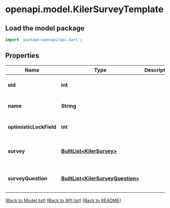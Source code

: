 # openapi.model.KilerSurveyTemplate

## Load the model package
```dart
import 'package:openapi/api.dart';
```

## Properties
Name | Type | Description | Notes
------------ | ------------- | ------------- | -------------
**oid** | **int** |  | [optional] [default to null]
**name** | **String** |  | [optional] [default to null]
**optimisticLockField** | **int** |  | [optional] [default to null]
**survey** | [**BuiltList&lt;KilerSurvey&gt;**](KilerSurvey.md) |  | [optional] [default to const []]
**surveyQuestion** | [**BuiltList&lt;KilerSurveyQuestion&gt;**](KilerSurveyQuestion.md) |  | [optional] [default to const []]

[[Back to Model list]](../README.md#documentation-for-models) [[Back to API list]](../README.md#documentation-for-api-endpoints) [[Back to README]](../README.md)



